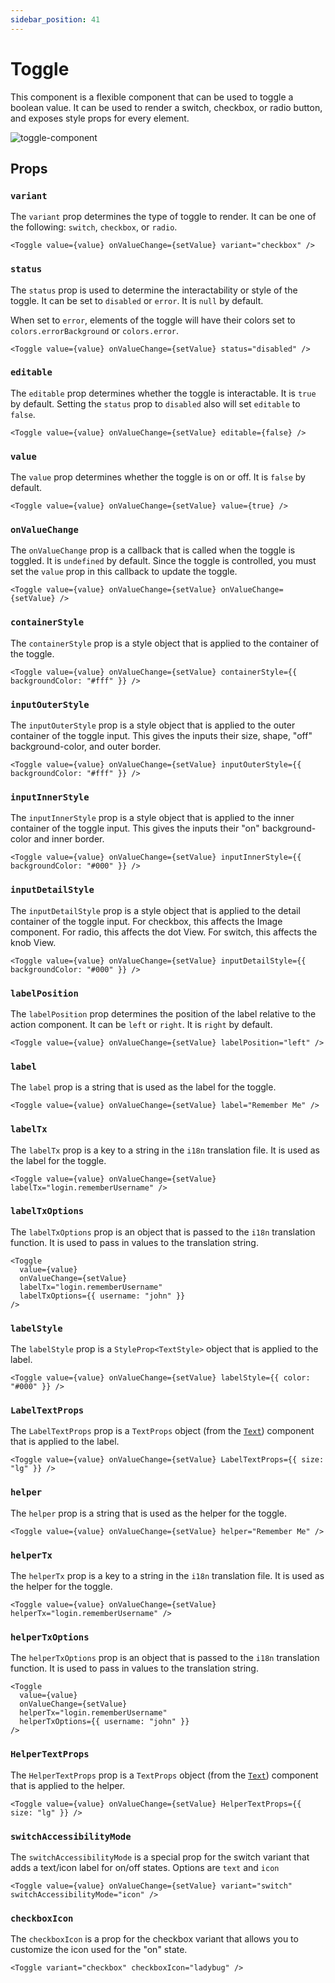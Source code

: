 ```yaml
---
sidebar_position: 41
---
```


# Toggle

This component is a flexible component that can be used to toggle a boolean value. It can be used to render a switch, checkbox, or radio button, and exposes style props for every element.

![toggle-component](https://github.com/user-attachments/assets/ffbbe61e-9aea-4895-ab19-d38f76b3e379)

## Props

### `variant`

The `variant` prop determines the type of toggle to render. It can be one of the following: `switch`, `checkbox`, or `radio`.

```tsx
<Toggle value={value} onValueChange={setValue} variant="checkbox" />
```

### `status`

The `status` prop is used to determine the interactability or style of the toggle. It can be set to `disabled` or `error`. It is `null` by default.

When set to `error`, elements of the toggle will have their colors set to `colors.errorBackground` or `colors.error`.

```tsx
<Toggle value={value} onValueChange={setValue} status="disabled" />
```

### `editable`

The `editable` prop determines whether the toggle is interactable. It is `true` by default. Setting the `status` prop to `disabled` also will set `editable` to `false`.

```tsx
<Toggle value={value} onValueChange={setValue} editable={false} />
```

### `value`

The `value` prop determines whether the toggle is on or off. It is `false` by default.

```tsx
<Toggle value={value} onValueChange={setValue} value={true} />
```

### `onValueChange`

The `onValueChange` prop is a callback that is called when the toggle is toggled. It is `undefined` by default. Since the toggle is controlled, you must set the `value` prop in this callback to update the toggle.

```tsx
<Toggle value={value} onValueChange={setValue} onValueChange={setValue} />
```

### `containerStyle`

The `containerStyle` prop is a style object that is applied to the container of the toggle.

```tsx
<Toggle value={value} onValueChange={setValue} containerStyle={{ backgroundColor: "#fff" }} />
```

### `inputOuterStyle`

The `inputOuterStyle` prop is a style object that is applied to the outer container of the toggle input. This gives the inputs their size, shape, "off" background-color, and outer border.

```tsx
<Toggle value={value} onValueChange={setValue} inputOuterStyle={{ backgroundColor: "#fff" }} />
```

### `inputInnerStyle`

The `inputInnerStyle` prop is a style object that is applied to the inner container of the toggle input. This gives the inputs their "on" background-color and inner border.

```tsx
<Toggle value={value} onValueChange={setValue} inputInnerStyle={{ backgroundColor: "#000" }} />
```

### `inputDetailStyle`

The `inputDetailStyle` prop is a style object that is applied to the detail container of the toggle input. For checkbox, this affects the Image component. For radio, this affects the dot View. For switch, this affects the knob View.

```tsx
<Toggle value={value} onValueChange={setValue} inputDetailStyle={{ backgroundColor: "#000" }} />
```

### `labelPosition`

The `labelPosition` prop determines the position of the label relative to the action component. It can be `left` or `right`. It is `right` by default.

```tsx
<Toggle value={value} onValueChange={setValue} labelPosition="left" />
```

### `label`

The `label` prop is a string that is used as the label for the toggle.

```tsx
<Toggle value={value} onValueChange={setValue} label="Remember Me" />
```

### `labelTx`

The `labelTx` prop is a key to a string in the `i18n` translation file. It is used as the label for the toggle.

```tsx
<Toggle value={value} onValueChange={setValue} labelTx="login.rememberUsername" />
```

### `labelTxOptions`

The `labelTxOptions` prop is an object that is passed to the `i18n` translation function. It is used to pass in values to the translation string.

```tsx
<Toggle
  value={value}
  onValueChange={setValue}
  labelTx="login.rememberUsername"
  labelTxOptions={{ username: "john" }}
/>
```

### `labelStyle`

The `labelStyle` prop is a `StyleProp<TextStyle>` object that is applied to the label.

```tsx
<Toggle value={value} onValueChange={setValue} labelStyle={{ color: "#000" }} />
```

### `LabelTextProps`

The `LabelTextProps` prop is a `TextProps` object (from the [`Text`](./Text.md)) component that is applied to the label.

```tsx
<Toggle value={value} onValueChange={setValue} LabelTextProps={{ size: "lg" }} />
```

### `helper`

The `helper` prop is a string that is used as the helper for the toggle.

```tsx
<Toggle value={value} onValueChange={setValue} helper="Remember Me" />
```

### `helperTx`

The `helperTx` prop is a key to a string in the `i18n` translation file. It is used as the helper for the toggle.

```tsx
<Toggle value={value} onValueChange={setValue} helperTx="login.rememberUsername" />
```

### `helperTxOptions`

The `helperTxOptions` prop is an object that is passed to the `i18n` translation function. It is used to pass in values to the translation string.

```tsx
<Toggle
  value={value}
  onValueChange={setValue}
  helperTx="login.rememberUsername"
  helperTxOptions={{ username: "john" }}
/>
```

### `HelperTextProps`

The `HelperTextProps` prop is a `TextProps` object (from the [`Text`](./Text.md)) component that is applied to the helper.

```tsx
<Toggle value={value} onValueChange={setValue} HelperTextProps={{ size: "lg" }} />
```

### `switchAccessibilityMode`

The `switchAccessibilityMode` is a special prop for the switch variant that adds a text/icon label for on/off states. Options are `text` and `icon`

```tsx
<Toggle value={value} onValueChange={setValue} variant="switch" switchAccessibilityMode="icon" />
```

### `checkboxIcon`

The `checkboxIcon` is a prop for the checkbox variant that allows you to customize the icon used for the "on" state.

```tsx
<Toggle variant="checkbox" checkboxIcon="ladybug" />
```
